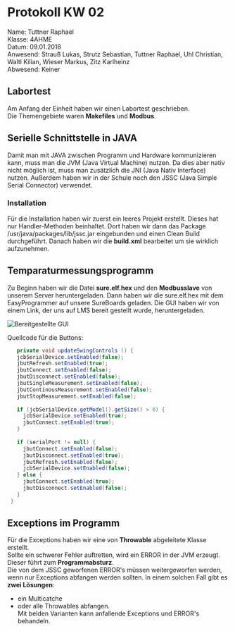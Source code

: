 # Protokoll KW 02
Name: Tuttner Raphael  
Klasse: 4AHME  
Datum: 09.01.2018  
Anwesend: Strauß Lukas, Strutz Sebastian, Tuttner Raphael, Uhl Christian, Waltl Kilian, Wieser Markus, Zitz Karlheinz  
Abwesend: Keiner  

## Labortest
Am Anfang der Einheit haben wir einen Labortest geschrieben.  
Die Themengebiete waren **Makefiles** und **Modbus**.  

## Serielle Schnittstelle in JAVA
Damit man mit JAVA zwischen Programm und Hardware kommunizieren kann, muss man die JVM (Java Virtual Machine) nutzen. Da dies aber nativ nicht möglich ist, muss man zusätzlich die JNI (Java Nativ Interface) nutzen. Außerdem haben wir in der Schule noch den JSSC (Java Simple Serial Connector) verwendet.  

### Installation
Für die Installation haben wir zuerst ein leeres Projekt erstellt. Dieses hat nur Handler-Methoden beinhaltet. Dort haben wir dann das Package /usr/java/packages/lib/jssc.jar eingebunden und einen Clean Build durchgeführt. Danach haben wir die **build.xml** bearbeitet um sie wirklich aufzunehmen.  

## Temparaturmessungsprogramm
Zu Beginn haben wir die Datei **sure.elf.hex** und den **Modbusslave** von unserem Server heruntergeladen. Dann haben wir die sure.elf.hex mit dem EasyProgrammer auf unsere SureBoards geladen. Die GUI haben wir von einem Link, der uns auf LMS bereit gestellt wurde, heruntergeladen.  

![Bereitgestellte GUI](https://github.com/HTLMechatronics/m14-la1-sx/blob/tutram12/tutram12/GUI.PNG)  

Quellcode für die Buttons:  
 ```java
    private void updateSwingControls () {
    jcbSerialDevice.setEnabled(false);
    jbutRefresh.setEnabled(true);
    jbutConnect.setEnabled(false);
    jbutDisconnect.setEnabled(false);
    jbutSingleMeasurement.setEnabled(false);
    jbutContinousMeasurement.setEnabled(false);
    jbutStopMeasurement.setEnabled(false);
    
    if (jcbSerialDevice.getModel().getSize() > 0) {
      jcbSerialDevice.setEnabled(true);
      jbutConnect.setEnabled(true);
    }
    
    if (serialPort != null) {
      jbutConnect.setEnabled(false);
      jbutDisconnect.setEnabled(true);
      jbutRefresh.setEnabled(false);
      jcbSerialDevice.setEnabled(false);
    } else {
      jbutConnect.setEnabled(true);
      jbutDisconnect.setEnabled(false);
    }
  }

```
## Exceptions im Programm
Für die Exceptions haben wir eine von **Throwable** abgeleitete Klasse erstellt.  
Sollte ein schwerer Fehler auftretten, wird ein ERROR in der JVM erzeugt. Dieser führt zum **Programmabsturz**.  
Die von dem JSSC geworfenen ERROR's müssen weitergeworfen werden, wenn nur Exceptions abfangen werden sollten. In einem solchen Fall gibt es **zwei Lösungen**:  
* ein Multicatche
* oder alle Throwables abfangen.  
Mit beiden Varianten kann anfallende Exceptions und ERROR's behandeln.
